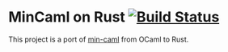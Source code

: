 # MinCaml on Rust [![Build Status](https://travis-ci.org/koba-e964/min-caml-rust.svg?branch=master)](https://travis-ci.org/koba-e964/min-caml-rust)
This project is a port of [min-caml](https://github.com/esumii/min-caml) from OCaml to Rust.